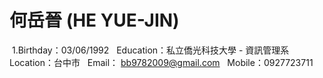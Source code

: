 # 何岳晉 (HE YUE-JIN)

  1.Birthday：03/06/1992
   Education：私立僑光科技大學 - 資訊管理系
   Location：台中市
   Email： bb9782009@gmail.com
   Mobile：0927723711

